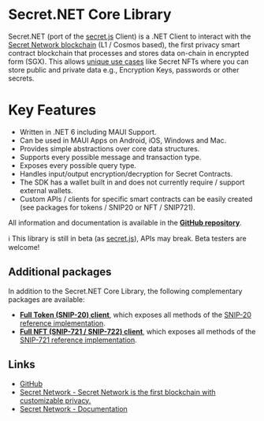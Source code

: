 # Secret.NET Core Library
Secret.NET (port of the [secret.js](https://github.com/scrtlabs/secret.js) Client) is a .NET Client to interact with the [Secret Network blockchain](https://scrt.network/) (L1 / Cosmos based), the first privacy smart contract blockchain that processes and stores data on-chain in encrypted form (SGX). 
This allows [unique use cases](https://docs.scrt.network/secret-network-documentation/secret-network-overview/use-cases) like Secret NFTs where you can store public and private data e.g., Encryption Keys, passwords or other secrets. 

# Key Features
- Written in .NET 6 including MAUI Support.
- Can be used in MAUI Apps on Android, iOS, Windows and Mac.
- Provides simple abstractions over core data structures.
- Supports every possible message and transaction type.
- Exposes every possible query type.
- Handles input/output encryption/decryption for Secret Contracts.
- The SDK has a wallet built in and does not currently require / support external wallets.
- Custom APIs / clients for specific smart contracts can be easily created (see packages for tokens / SNIP20 or NFT / SNIP721).

All information and documentation is available in the [**GitHub repository**](https://github.com/0xxCodemonkey/SecretNET).

:information_source: This library is still in beta (as [secret.js](https://github.com/scrtlabs/secret.js)), APIs may break. Beta testers are welcome!

## Additional packages
In addition to the Secret.NET Core Library, the following complementary packages are available:
- [**Full Token (SNIP-20) client**](https://github.com/0xxCodemonkey/SecretNET.Token), which exposes all methods of the [SNIP-20 reference implementation](https://github.com/scrtlabs/snip20-reference-impl).
- [**Full NFT (SNIP-721 / SNIP-722) client**](https://github.com/0xxCodemonkey/SecretNET.NFT), which exposes all methods of the [SNIP-721 reference implementation](https://github.com/baedrik/snip721-reference-impl).

## Links
- [GitHub](https://github.com/0xxCodemonkey/SecretNET)
- [Secret Network - Secret Network is the first blockchain with customizable privacy.](https://scrt.network/)
- [Secret Network - Documentation](https://docs.scrt.network/secret-network-documentation/)